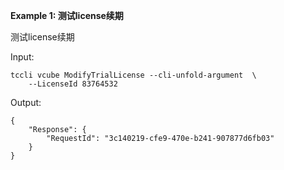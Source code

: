 **Example 1: 测试license续期**

测试license续期

Input: 

```
tccli vcube ModifyTrialLicense --cli-unfold-argument  \
    --LicenseId 83764532
```

Output: 
```
{
    "Response": {
        "RequestId": "3c140219-cfe9-470e-b241-907877d6fb03"
    }
}
```

